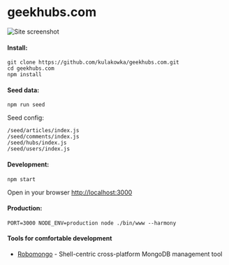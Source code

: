 # geekhubs.com

![Site screenshot](https://habrastorage.org/files/a78/b66/10d/a78b6610d33748c5ae256bfc7cfc5061.png)

#### Install:

```
git clone https://github.com/kulakowka/geekhubs.com.git
cd geekhubs.com
npm install 
```

#### Seed data:

```
npm run seed
```

Seed config: 

```
/seed/articles/index.js
/seed/comments/index.js
/seed/hubs/index.js
/seed/users/index.js
```

#### Development:

```
npm start
```

Open in your browser [http://localhost:3000](http://localhost:3000)

#### Production:

```
PORT=3000 NODE_ENV=production node ./bin/www --harmony
```

#### Tools for comfortable development
- [Robomongo](robomongo.org) - Shell-centric cross-platform MongoDB management tool

